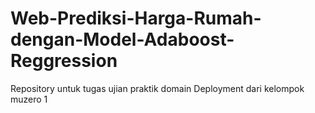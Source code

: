 # Web-Prediksi-Harga-Rumah-dengan-Model-Adaboost-Reggression
Repository untuk tugas ujian praktik domain Deployment dari kelompok muzero 1
